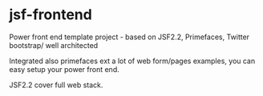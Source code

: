 jsf-frontend
============

Power front end template project - based on JSF2.2, Primefaces, Twitter bootstrap/ well architected

Integrated also primefaces ext a lot of web form/pages examples, you can easy setup your power front end.

JSF2.2 cover full web stack.
